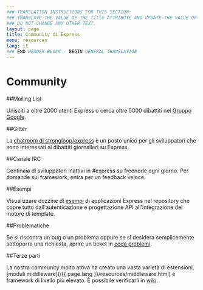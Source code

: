 ```yaml
---
### TRANSLATION INSTRUCTIONS FOR THIS SECTION:
### TRANSLATE THE VALUE OF THE title ATTRIBUTE AND UPDATE THE VALUE OF THE lang ATTRIBUTE.
### DO NOT CHANGE ANY OTHER TEXT.
layout: page
title: Community di Express
menu: resources
lang: it
### END HEADER BLOCK - BEGIN GENERAL TRANSLATION
---
```


# Community

##Mailing List

Unisciti a oltre 2000 utenti Express o cerca oltre 5000
dibattiti nel [Gruppo Google](https://groups.google.com/group/express-js).

##Gitter

La [chatroom di strongloop/express](https://gitter.im/strongloop/express) è un posto unico per gli sviluppatori
che sono interessati ai dibattiti giornalieri su Express.

##Canale IRC

Centinaia di sviluppatori inattivi in #express su freenode ogni giorno.
Per domande sul framework, entra per un
feedback veloce.

##Esempi

Visualizzare dozzine di [esempi](https://github.com/strongloop/express/tree/master/examples)
di applicazioni Express nel repository che copre tutto dall'autenticazione e progettazione API
all'integrazione del motore di template.

##Problematiche

Se si riscontra un bug o un problema oppure se si desidera semplicemente sottoporre una richiesta,
aprire un ticket in [coda problemi](https://github.com/strongloop/express/issues).

##Terze parti

La nostra community molto attiva ha creato una vasta varietà di estensioni,
[moduli middleware](/{{ page.lang }}/resources/middleware.html) e framework di livello più elevato. È possibile verificarli in
[wiki](https://github.com/strongloop/express/wiki).

